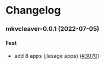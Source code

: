 # Changelog<br>


<a name="mkvcleaver-0.0.1"></a>
### mkvcleaver-0.0.1 (2022-07-05)

#### Feat

* add 8 apps (jlesage apps) ([#3070](https://github.com/truecharts/apps/issues/3070))

